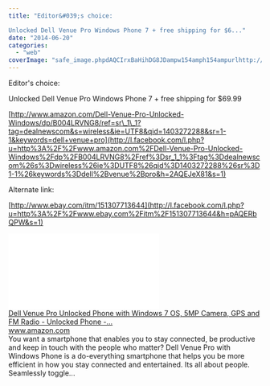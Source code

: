 ```yaml
---
title: "Editor&#039;s choice:

Unlocked Dell Venue Pro Windows Phone 7 + free shipping for $6..."
date: "2014-06-20"
categories: 
  - "web"
coverImage: "safe_image.phpdAQCIrxBaHihDG8JDampw154amph154ampurlhttp://ecx.images-amazon.com/images/I/41ECOxjlv9L._SS500_.jpg"
---
```


Editor's choice:  
  
Unlocked Dell Venue Pro Windows Phone 7 + free shipping for $69.99  
  
[http://www.amazon.com/Dell-Venue-Pro-Unlocked-Windows/dp/B004LRVNG8/ref=sr\_1\_1?tag=dealnewscom&s=wireless&ie=UTF8&qid=1403272288&sr=1-1&keywords=dell+venue+pro](http://l.facebook.com/l.php?u=http%3A%2F%2Fwww.amazon.com%2FDell-Venue-Pro-Unlocked-Windows%2Fdp%2FB004LRVNG8%2Fref%3Dsr_1_1%3Ftag%3Ddealnewscom%26s%3Dwireless%26ie%3DUTF8%26qid%3D1403272288%26sr%3D1-1%26keywords%3Ddell%2Bvenue%2Bpro&h=2AQEJeX81&s=1)  
  
Alternate link:  
  
[http://www.ebay.com/itm/151307713644](http://l.facebook.com/l.php?u=http%3A%2F%2Fwww.ebay.com%2Fitm%2F151307713644&h=pAQERbQPW&s=1)  
  
[![](images/safe_image.php?d=AQCIrxBaHihDG8JD&w=154&h=154&url=http%3A%2F%2Fecx.images-amazon.com%2Fimages%2FI%2F41ECOxjlv9L._SS500_.jpg)](http://l.facebook.com/l.php?u=http%3A%2F%2Fwww.amazon.com%2FDell-Venue-Pro-Unlocked-Windows%2Fdp%2FB004LRVNG8%2Fref%3Dsr_1_1%3Ftag%3Ddealnewscom%26s%3Dwireless%26ie%3DUTF8%26qid%3D1403272288%26sr%3D1-1%26keywords%3Ddell%2Bvenue%2Bpro&h=1AQFlCzHz&s=1)  
[Dell Venue Pro Unlocked Phone with Windows 7 OS, 5MP Camera, GPS and FM Radio - Unlocked Phone -...](http://l.facebook.com/l.php?u=http%3A%2F%2Fwww.amazon.com%2FDell-Venue-Pro-Unlocked-Windows%2Fdp%2FB004LRVNG8%2Fref%3Dsr_1_1%3Ftag%3Ddealnewscom%26s%3Dwireless%26ie%3DUTF8%26qid%3D1403272288%26sr%3D1-1%26keywords%3Ddell%2Bvenue%2Bpro&h=eAQFAFopN&s=1)  
www.amazon.com  
You want a smartphone that enables you to stay connected, be productive and keep in touch with the people who matter? Dell Venue Pro with Windows Phone is a do-everything smartphone that helps you be more efficient in how you stay connected and entertained. Its all about people. Seamlessly toggle...
